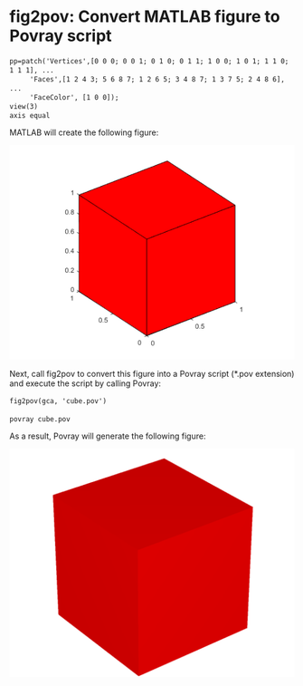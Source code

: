 # fig2pov: Convert MATLAB figure to Povray script

```
pp=patch('Vertices',[0 0 0; 0 0 1; 0 1 0; 0 1 1; 1 0 0; 1 0 1; 1 1 0; 1 1 1], ...
	 'Faces',[1 2 4 3; 5 6 8 7; 1 2 6 5; 3 4 8 7; 1 3 7 5; 2 4 8 6], ...
	 'FaceColor', [1 0 0]);
view(3)
axis equal
```
MATLAB will create the following figure:

![matlab cube](cube.png)

Next, call fig2pov to convert this figure into a Povray script (\*.pov extension) and execute the script by calling Povray:
```
fig2pov(gca, 'cube.pov')

povray cube.pov
```
As a result, Povray will generate the following figure:

![povray cube 1](cube_povray1.png)

